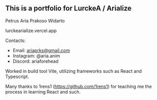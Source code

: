 This is a portfolio for LurckeA / Arialize
----
Petrus Aria Prakoso Widarto

lurckearialize.vercel.app

Contacts:

- Email: ariaprks@gmail.com
- Instagram: @aria.anim
- Discord: ariaforehead

Worked in build tool Vite, utilizing frameworks such as React and Typescript.

Many thanks to 1rens1 (https://github.com/1rens1) for teaching me the process in learning React and such.
